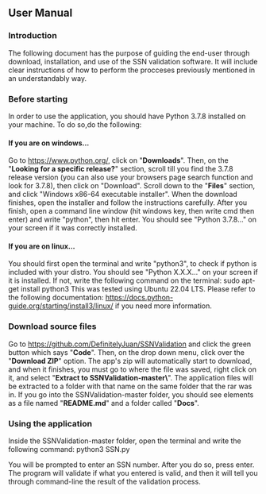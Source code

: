 ## User Manual

### Introduction
The following document has the purpose of guiding the end-user through download, installation, and use of the SSN validation software. It will include clear instructions of how to perform the procceses previously mentioned in an understandably way.

### Before starting

In order to use the application, you should have Python 3.7.8 installed on your machine. To do so,do the following:
#### If you are on windows...
 Go to https://www.python.org/, click on "**Downloads**". Then, on the "**Looking for a specific release?**" section, scroll till you find the 3.7.8 release version (you can also use your browsers page search function and look for 3.7.8), then click on "Download". Scroll down to the "**Files**" section, and click "Windows x86-64 executable installer". When the download finishes, open the installer and follow the instructions carefully. After you finish, open a command line window (hit windows key, then write cmd then enter) and write "python", then hit enter. You should see "Python 3.7.8..." on your screen if it was correctly installed.
#### If you are on linux...
You should first open the terminal and write "python3", to check if python is included with your distro. You should see "Python X.X.X..." on your screen if it is installed. If not, write the following command on the terminal: 
    sudo apt-get install python3
This was tested using Ubuntu 22.04 LTS. Please refer to the following documentation: https://docs.python-guide.org/starting/install3/linux/ if you need more information.


### Download source files
Go to https://github.com/DefinitelyJuan/SSNValidation and click the green button which says "**Code**". Then, on the drop down menu, click over the "**Download ZIP**" option. The app's zip will automatically start to download, and when it finishes, you must go to where the file was saved, right click on it, and select "**Extract to SSNValidation-master\\**". The application files will be extracted to a folder with that name on the same folder that the rar was in. If you go into the SSNValidation-master folder, you should see elements as a file named "**README.md**" and a folder called "**Docs**".

### Using the application

Inside the SSNValidation-master folder, open the terminal and write the following command: 
    python3 SSN.py

 You will be prompted to enter an SSN number. After you do so, press enter. The program will validate if what you entered is valid, and then it will tell you through command-line the result of the validation process.
